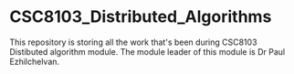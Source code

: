 CSC8103_Distributed_Algorithms
==============================

This repository is storing all the work that's been during CSC8103 Distibuted algorithm module. The module leader of this module is Dr Paul Ezhilchelvan.
